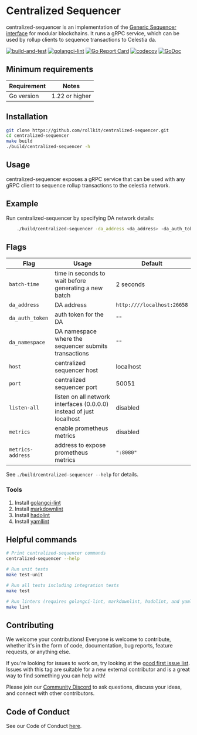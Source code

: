 # Centralized Sequencer

centralized-sequencer is an implementation of the [Generic Sequencer interface](https://github.com/rollkit/go-sequencing)
for modular blockchains. It runs a gRPC service,
which can be used by rollup clients to sequence transactions to Celestia da.

<!-- markdownlint-disable MD013 -->
[![build-and-test](https://github.com/rollkit/centralized-sequencer/actions/workflows/ci_release.yml/badge.svg)](https://github.com/rollkit/centralized-sequencer/actions/workflows/ci_release.yml)
[![golangci-lint](https://github.com/rollkit/centralized-sequencer/actions/workflows/lint.yml/badge.svg)](https://github.com/rollkit/centralized-sequencer/actions/workflows/lint.yml)
[![Go Report Card](https://goreportcard.com/badge/github.com/rollkit/centralized-sequencer)](https://goreportcard.com/report/github.com/rollkit/centralized-sequencer)
[![codecov](https://codecov.io/gh/rollkit/centralized-sequencer/branch/main/graph/badge.svg?token=CWGA4RLDS9)](https://codecov.io/gh/rollkit/centralized-sequencer)
[![GoDoc](https://godoc.org/github.com/rollkit/centralized-sequencer?status.svg)](https://godoc.org/github.com/rollkit/centralized-sequencer)
<!-- markdownlint-enable MD013 -->

## Minimum requirements

| Requirement | Notes          |
| ----------- |----------------|
| Go version  | 1.22 or higher |

## Installation

```sh
git clone https://github.com/rollkit/centralized-sequencer.git
cd centralized-sequencer
make build
./build/centralized-sequencer -h
```

## Usage

centralized-sequencer exposes a gRPC service that can be used with any gRPC
client to sequence rollup transactions to the celestia network.

## Example

Run centralized-sequencer by specifying DA network details:

<!-- markdownlint-disable MD013 -->
```sh
    ./build/centralized-sequencer -da_address <da_address> -da_auth_token <da_auth_token> -da_namespace $(openssl rand -hex 10)
```
<!-- markdownlint-enable MD013 -->

## Flags

<!-- markdownlint-disable MD013 -->
| Flag                         | Usage                                   | Default                     |
| ---------------------------- |-----------------------------------------|-----------------------------|
| `batch-time`            | time in seconds to wait before generating a new batch | 2 seconds |
| `da_address`              | DA address | `http:////localhost:26658`|
| `da_auth_token`               | auth token for the DA | `""` |
| `da_namespace`              | DA namespace where the sequencer submits transactions | `""` |
| `host`                | centralized sequencer host            | localhost |
| `port`             | centralized sequencer port | 50051 |
| `listen-all` |listen on all network interfaces (0.0.0.0) instead of just localhost|disabled|
| `metrics` |enable prometheus metrics|disabled|
| `metrics-address` |address to expose prometheus metrics|`":8080"`|
<!-- markdownlint-enable MD013 -->

See `./build/centralized-sequencer --help` for details.

### Tools

1. Install [golangci-lint](https://golangci-lint.run/welcome/install/)
1. Install [markdownlint](https://github.com/DavidAnson/markdownlint)
1. Install [hadolint](https://github.com/hadolint/hadolint)
1. Install [yamllint](https://yamllint.readthedocs.io/en/stable/quickstart.html)

## Helpful commands

```sh
# Print centralized-sequencer commands
centralized-sequencer --help

# Run unit tests
make test-unit

# Run all tests including integration tests
make test

# Run linters (requires golangci-lint, markdownlint, hadolint, and yamllint)
make lint
```

## Contributing

We welcome your contributions! Everyone is welcome to contribute, whether it's
in the form of code, documentation, bug reports, feature
requests, or anything else.

If you're looking for issues to work on, try looking at the [good first issue
list](https://github.com/rollkit/centralized-sequencer/issues?q=is%3Aissue+is%3Aopen+label%3A%22good+first+issue%22).
Issues with this tag are suitable for a new external contributor and is a great
way to find something you can help with!

Please join our
[Community Discord](https://discord.com/invite/YsnTPcSfWQ)
to ask questions, discuss your ideas, and connect with other contributors.

## Code of Conduct

See our Code of Conduct [here](https://docs.celestia.org/community/coc).
